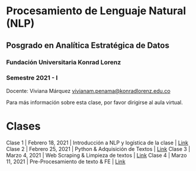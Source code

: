 # Procesamiento de Lenguaje Natural (NLP)
## Posgrado en Analítica Estratégica de Datos

### Fundación Universitaria Konrad Lorenz
### Semestre 2021 - I

Docente: Viviana Márquez [vivianam.penama@konradlorenz.edu.co](mailto:vivianam.penama@konradlorenz.edu.co)

Para más información sobre esta clase, por favor dirigirse al aula virtual.

# Clases

Clase 1 | Febrero 18, 2021 | Introducción a NLP y logística de la clase | [Link](http://vivianamarquez.com/NLP-KL-2021-I/html/clase1.html)
Clase 2 | Febrero 25, 2021 | Python & Adquisición de Textos | [Link](http://vivianamarquez.com/NLP-KL-2021-I/html/clase2.html)
Clase 3 | Marzo 4, 2021 | Web Scraping & Limpieza de textos | [Link](http://vivianamarquez.com/NLP-KL-2021-I/html/clase3.html)
Clase 4 | Marzo 11, 2021 | Pre-Procesamiento de texto & FE | [Link](http://vivianamarquez.com/NLP-KL-2021-I/html/clase4.html)
